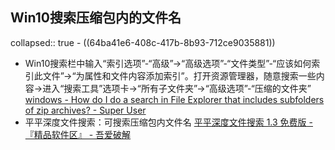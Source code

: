 ## Win10搜索压缩包内的文件名
collapsed:: true
	- ((64ba41e6-408c-417b-8b93-712ce9035881))
- Win10搜索栏中输入“索引选项”-“高级”->“高级选项”-“文件类型”-“应该如何索引此文件”->“为属性和文件内容添加索引”。打开资源管理器，随意搜索一些内容->进入“搜索工具”选项卡->“所有子文件夹”->“高级选项”-“压缩的文件夹” [windows - How do I do a search in File Explorer that includes subfolders of zip archives? - Super User](https://superuser.com/questions/1252895/how-do-i-do-a-search-in-file-explorer-that-includes-subfolders-of-zip-archives)
- 平平深度文件搜索：可搜索压缩包内文件名 [平平深度文件搜索 1.3 免费版 - 『精品软件区』 - 吾爱破解](https://www.52pojie.cn/thread-1207947-1-1.html)